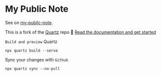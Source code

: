 # My Public Note 


See on [my-pubilc-note](https://hanhyeongyu.github.io/my-note-public).

This is a fork of the [Quartz](https://github.com/jackyzha0/quartz) repo 
🔗 [Read the documentation and get started](https://quartz.jzhao.xyz/)


`Build and preview` Quartz

``` shell
npx quartz build --serve
```

Sync your changes with `Github`

``` shell
npx quartz sync --no-pull
```



